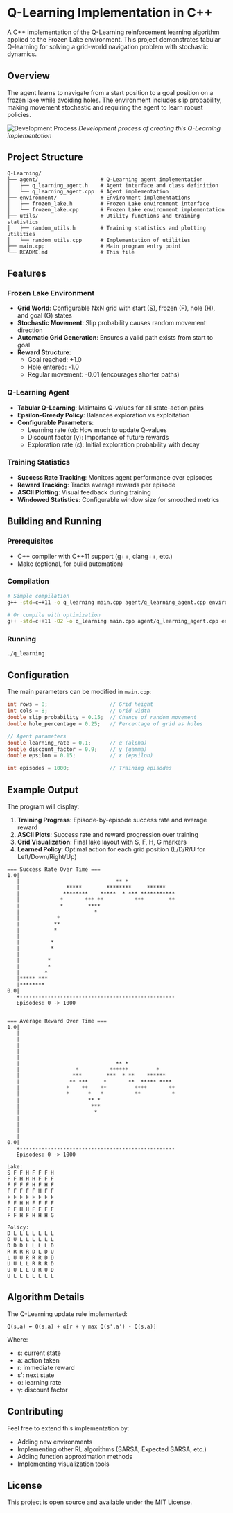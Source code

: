 # Q-Learning Implementation in C++

A C++ implementation of the Q-Learning reinforcement learning algorithm applied to the Frozen Lake environment. This project demonstrates tabular Q-learning for solving a grid-world navigation problem with stochastic dynamics.

## Overview

The agent learns to navigate from a start position to a goal position on a frozen lake while avoiding holes. The environment includes slip probability, making movement stochastic and requiring the agent to learn robust policies.

![Development Process](process.gif)
*Development process of creating this Q-Learning implementation*

## Project Structure

```
Q-Learning/
├── agent/                    # Q-Learning agent implementation
│   ├── q_learning_agent.h    # Agent interface and class definition
│   └── q_learning_agent.cpp  # Agent implementation
├── environment/              # Environment implementations
│   ├── frozen_lake.h         # Frozen Lake environment interface
│   └── frozen_lake.cpp       # Frozen Lake environment implementation
├── utils/                    # Utility functions and training statistics
│   ├── random_utils.h        # Training statistics and plotting utilities
│   └── random_utils.cpp      # Implementation of utilities
├── main.cpp                  # Main program entry point
└── README.md                 # This file
```

## Features

### Frozen Lake Environment
- **Grid World**: Configurable NxN grid with start (S), frozen (F), hole (H), and goal (G) states
- **Stochastic Movement**: Slip probability causes random movement direction
- **Automatic Grid Generation**: Ensures a valid path exists from start to goal
- **Reward Structure**:
  - Goal reached: +1.0
  - Hole entered: -1.0
  - Regular movement: -0.01 (encourages shorter paths)

### Q-Learning Agent
- **Tabular Q-Learning**: Maintains Q-values for all state-action pairs
- **Epsilon-Greedy Policy**: Balances exploration vs exploitation
- **Configurable Parameters**:
  - Learning rate (α): How much to update Q-values
  - Discount factor (γ): Importance of future rewards
  - Exploration rate (ε): Initial exploration probability with decay

### Training Statistics
- **Success Rate Tracking**: Monitors agent performance over episodes
- **Reward Tracking**: Tracks average rewards per episode
- **ASCII Plotting**: Visual feedback during training
- **Windowed Statistics**: Configurable window size for smoothed metrics

## Building and Running

### Prerequisites
- C++ compiler with C++11 support (g++, clang++, etc.)
- Make (optional, for build automation)

### Compilation
```bash
# Simple compilation
g++ -std=c++11 -o q_learning main.cpp agent/q_learning_agent.cpp environment/frozen_lake.cpp utils/random_utils.cpp

# Or compile with optimization
g++ -std=c++11 -O2 -o q_learning main.cpp agent/q_learning_agent.cpp environment/frozen_lake.cpp utils/random_utils.cpp
```

### Running
```bash
./q_learning
```

## Configuration

The main parameters can be modified in `main.cpp`:

```cpp
int rows = 8;                    // Grid height
int cols = 8;                    // Grid width
double slip_probability = 0.15;  // Chance of random movement
double hole_percentage = 0.25;   // Percentage of grid as holes

// Agent parameters
double learning_rate = 0.1;      // α (alpha)
double discount_factor = 0.9;    // γ (gamma)  
double epsilon = 0.15;           // ε (epsilon)

int episodes = 1000;             // Training episodes
```

## Example Output

The program will display:
1. **Training Progress**: Episode-by-episode success rate and average reward
2. **ASCII Plots**: Success rate and reward progression over training
3. **Grid Visualization**: Final lake layout with S, F, H, G markers
4. **Learned Policy**: Optimal action for each grid position (L/D/R/U for Left/Down/Right/Up)

```
=== Success Rate Over Time ===
1.0|                                                  
   |                               ** *               
   |               *****        ********     ******   
   |              ********    *****  * *** ***********
   |             *       *** **          ***        **
   |             *        ****                        
   |                        *                         
   |            *                                     
   |           **                                     
   |           *                                      
   |                                                  
   |          *                                       
   |          *                                       
   |                                                  
   |         *                                        
   |         *                                        
   |        *                                         
   |***** ***                                         
   |********                                          
0.0|                                                  
   +--------------------------------------------------
   Episodes: 0 -> 1000


=== Average Reward Over Time ===
1.0|                                                  
   |                                                  
   |                                                  
   |                                                  
   |                                                  
   |                                                  
   |                               ** *               
   |                  *          ******         *     
   |                 ***        ***  * **    ******   
   |                ** ***     *       **  ***** **** 
   |               *    **    **         ****       **
   |               *      *   *          **          *
   |                      ** *                        
   |                       ***                        
   |                        *                         
   |                                                  
   |                                                  
   |                                                  
   |                                                  
0.0|                                                  
   +--------------------------------------------------
   Episodes: 0 -> 1000

Lake:
S F F H F F F H 
F F H H H F F F 
F F F F H F H F 
F F F F F H F F 
F F F F F F F F 
F F H H F F F F 
F F H H F F F F 
F F H F H H H G 

Policy:
D L L L L L L L 
D U L L L L L L 
D D D L L L L D 
R R R R D L D U 
L U U R R R D D 
U U L L R R R D 
U U L L U R U D 
U L L L L L L L 
```

## Algorithm Details

The Q-Learning update rule implemented:
```
Q(s,a) ← Q(s,a) + α[r + γ max Q(s',a') - Q(s,a)]
```

Where:
- s: current state
- a: action taken
- r: immediate reward
- s': next state
- α: learning rate
- γ: discount factor

## Contributing

Feel free to extend this implementation by:
- Adding new environments
- Implementing other RL algorithms (SARSA, Expected SARSA, etc.)
- Adding function approximation methods
- Implementing visualization tools

## License

This project is open source and available under the MIT License. 